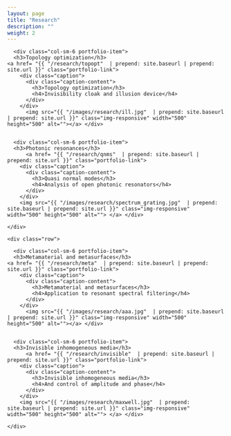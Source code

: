 ```yaml
---
layout: page
title: "Research"
description: ""
weight: 2
---
```

<!-- portfolio grid section -->
<section id="portfolio">
  <div class="container">
    <!-- <div class="row">
      <div class="col-lg-12 text-center">
        <hr class="section">
      </div>
    </div> -->
    <div class="row">
    
      <div class="col-sm-6 portfolio-item"> 
      <h3>Topology optimization</h3>
    <a href= "{{ "/research/topopt"  | prepend: site.baseurl | prepend: site.url }}" class="portfolio-link">
        <div class="caption">
          <div class="caption-content">
            <h3>Topology optimization</h3>
            <h4>Invisibility cloak and illusion device</h4>
          </div>
        </div>
          <img src="{{ "/images/research/ill.jpg"  | prepend: site.baseurl | prepend: site.url }}" class="img-responsive" width="500" height="500" alt=""></a> </div>
          
          
      <div class="col-sm-6 portfolio-item"> 
      <h3>Photonic resonances</h3>
          <a href= "{{ "/research/qnms"  | prepend: site.baseurl | prepend: site.url }}" class="portfolio-link">
        <div class="caption">
          <div class="caption-content">
            <h3>Quasi normal modes</h3>
            <h4>Analysis of open photonic resonators</h4>
          </div>
        </div>
        <img src="{{ "/images/research/spectrum_grating.jpg"  | prepend: site.baseurl | prepend: site.url }}" class="img-responsive"  width="500" height="500" alt=""> </a> </div>
  
    </div>
    
    <div class="row">
    
      <div class="col-sm-6 portfolio-item"> 
      <h3>Metamaterial and metasurfaces</h3>
    <a href= "{{ "/research/meta"  | prepend: site.baseurl | prepend: site.url }}" class="portfolio-link">
        <div class="caption">
          <div class="caption-content">
            <h3>Metamaterial and metasurfaces</h3>
            <h4>Application to resonant spectral filtering</h4>
          </div>
        </div>
          <img src="{{ "/images/research/aaa.jpg"  | prepend: site.baseurl | prepend: site.url }}" class="img-responsive" width="500" height="500" alt=""></a> </div>
          
          
      <div class="col-sm-6 portfolio-item"> 
      <h3>Invisible inhomogeneous media</h3>
          <a href= "{{ "/research/invisible"  | prepend: site.baseurl | prepend: site.url }}" class="portfolio-link">
        <div class="caption">
          <div class="caption-content">
            <h3>Invisible inhomogeneous media</h3>
            <h4>And control of amplitude and phase</h4>
          </div>
        </div>
        <img src="{{ "/images/research/maxwell.jpg"  | prepend: site.baseurl | prepend: site.url }}" class="img-responsive"  width="500" height="500" alt=""> </a> </div>
  
    </div>
    
    
  </div>
  
  
  
  
  
  
</section>
